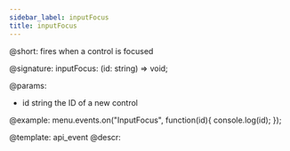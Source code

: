 ```yaml
---
sidebar_label: inputFocus
title: inputFocus
---          
```


@short: fires when a control is focused

@signature: inputFocus: (id: string) => void;

@params:
- id		string			the ID of a new control


@example:
menu.events.on("InputFocus", function(id){
    console.log(id);
});


@template: api_event
@descr:



